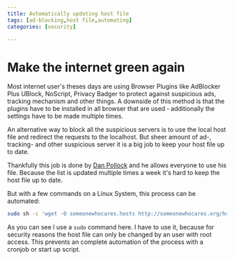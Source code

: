 ```yaml
---
title: Automatically updating host file
tags: [ad-blocking,host file,automating]
categories: [security]

---
```


# Make the internet green again

Most internet user's theses days are using Browser Plugins like AdBlocker Plus UBlock, NoScript, Privacy Badger to 
protect against suspicious ads, tracking mechanism and other things. A downside of this method is that the plugins have 
to be installed in all browser that are used &dash; additionally the settings have to be made multiple times.

An alternative way to block all the suspicious servers is to use the local host file and redirect the requests to the 
localhost. But sheer amount of ad-, tracking- and other suspicious server it is a big job to keep your host file up 
to date.

Thankfully this job is done by [Dan Pollock](http://someonewhocares.org) and he allows everyone to use his file. Because
the list is updated multiple times a week it's hard to keep the host file up to date.

But with a few commands on a Linux System, this process can be automated: 
```bash
sudo sh -c 'wget -O someonewhocares.hosts http://someonewhocares.org/hosts/hosts; cat someonewhocares.hosts /etc/hosts | grep -v -e "^[[:space:]]*$" | grep -v -e "^#" | sort | uniq > /etc/hosts; rm someonewhocares.hosts'
```
As you can see I use a `sudo` command here. I have to use it, because for security reasons the host file can only be 
changed by an user with root access.
This prevents an complete automation of the process with a cronjob or start up script.
